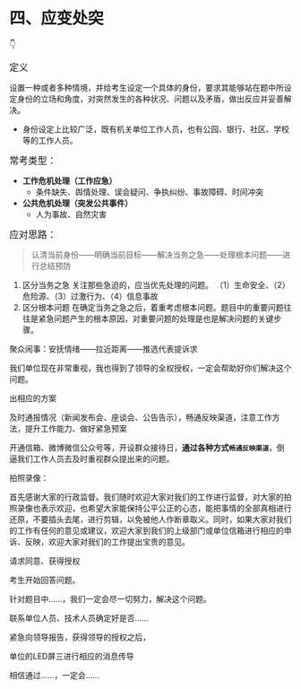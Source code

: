 # 四、应变处突

👇

<p class="tip"><BIG>定义</BIG></p>

设置一种或者多种情境，并给考生设定一个具体的身份，要求其能够站在题中所设定身份的立场和角度，对突然发生的各种状况、问题以及矛盾，做出反应并妥善解决。

- 身份设定上比较广泛，既有机关单位工作人员，也有公园、银行、社区、学校等的工作人员。



<big>常考类型：</big>

- **工作危机处理（工作应急）**
  - 条件缺失、舆情处理、误会疑问、争执纠纷、事故障碍、时间冲突
- **公共危机处理（突发公共事件）**
  - 人为事故、自然灾害



<BIG>应对思路：</BIG>

> 认清当前身份——明确当前目标——解决当务之急——处理根本问题——进行总结预防

1. 区分当务之急
   关注那些急迫的，应当优先处理的问题。
   （1）生命安全、（2）危险源、（3）过激行为、（4）信息事故
2. 区分根本问题
   在确定当务之急之后，着重考虑根本问题。题目中的重要问题往往是紧急问题产生的根本原因，对重要问题的处理是也是解决问题的关键步骤。







聚众闹事：安抚情绪——拉近距离——推选代表提诉求



我们单位现在非常重视，我也得到了领导的全权授权，一定会帮助好你们解决这个问题。

出相应的方案

及时通报情况（新闻发布会、座谈会、公告告示），畅通反映渠道，注意工作方法，提升工作能力、做好紧急预案



开通信箱、微博微信公众号等，开设群众接待日，**通过各种方式`畅通反映渠道`**，倒逼我们工作人员去及时重视群众提出来的问题。



拍照录像：

首先感谢大家的行政监督。我们随时欢迎大家对我们的工作进行监督，对大家的拍照录像也表示欢迎，也希望大家能保持公平公正的心态，能把事情的全部真相进行还原，不要插头去尾，进行剪辑，以免被他人作断章取义。同时，如果大家对我们的工作有任何的意见或建议，欢迎大家到我们的上级部门或单位信箱进行相应的申诉、反映，欢迎大家对我们的工作提出宝贵的意见。





请求同意、获得授权





考生开始回答问题。

针对题目中……，我们一定会尽一切努力，解决这个问题。

联系单位人员、技术人员确定好是否……

紧急向领导报告，获得领导的授权之后，

单位的LED屏三进行相应的消息传导

相信通过……，一定会…… 
